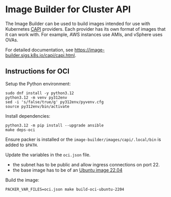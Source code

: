 # Image Builder for Cluster API

The Image Builder can be used to build images intended for use with Kubernetes [CAPI](https://cluster-api.sigs.k8s.io/) providers. Each provider has its own format of images that it can work with. For example, AWS instances use AMIs, and vSphere uses OVAs.

For detailed documentation, see https://image-builder.sigs.k8s.io/capi/capi.html.

## Instructions for OCI

Setup the Python environment:

    sudo dnf install -y python3.12
    python3.12 -m venv py312env
    sed -i 's/false/true/g' py312env/pyvenv.cfg
    source py312env/bin/activate

Install dependencies:

    python3.12 -m pip install --upgrade ansible
    make deps-oci

Ensure packer is installed or the `image-builder/images/capi/.local/bin` is added to `$PATH`.

Update the variables in the `oci.json` file.
- the subnet has to be public and allow ingress connections on port 22.
- the base image has to be of an [Ubuntu image 22.04](https://docs.oracle.com/en-us/iaas/images/ubuntu-2204/)

Build the image:

    PACKER_VAR_FILES=oci.json make build-oci-ubuntu-2204

